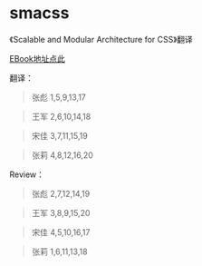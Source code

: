 # smacss
《Scalable and Modular Architecture for CSS》翻译

[EBook地址点此](https://smacss.com/book/)

翻译：

> 张彪   1,5,9,13,17

> 王军   2,6,10,14,18

> 宋佳   3,7,11,15,19

> 张莉   4,8,12,16,20

Review：

> 张彪   2,7,12,14,19

> 王军   3,8,9,15,20

> 宋佳   4,5,10,16,17

> 张莉   1,6,11,13,18
